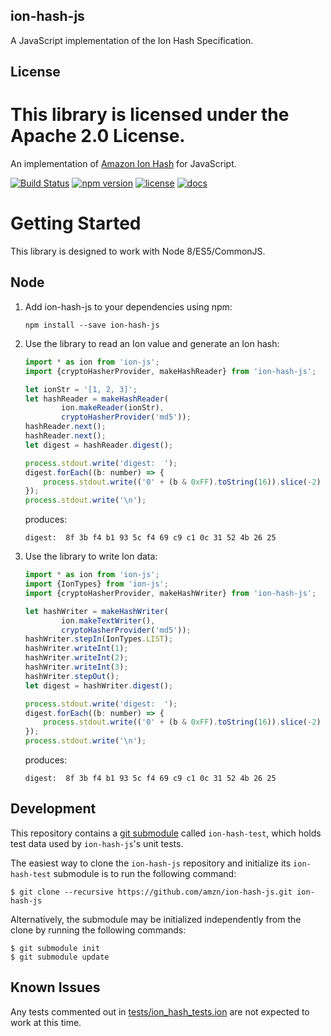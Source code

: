 ## ion-hash-js

A JavaScript implementation of the Ion Hash Specification.

## License

This library is licensed under the Apache 2.0 License. 
=======
An implementation of [Amazon Ion Hash](https://amzn.github.io/ion-hash/docs/spec.html) for JavaScript.

[![Build Status](https://travis-ci.org/amzn/ion-hash-js.svg?branch=master)](https://travis-ci.org/amzn/ion-hash-js)
[![npm version](https://img.shields.io/npm/v/ion-hash-js.svg)](https://www.npmjs.com/package/ion-hash-js)
[![license](https://img.shields.io/hexpm/l/plug.svg)](https://github.com/amzn/ion-hash-js/blob/master/LICENSE)
[![docs](https://img.shields.io/badge/docs-api-green.svg?style=flat-square)](https://amzn.github.io/ion-hash-js/api)

# Getting Started

This library is designed to work with Node 8/ES5/CommonJS.

## Node

1. Add ion-hash-js to your dependencies using npm:
    ```
    npm install --save ion-hash-js
    ```
1. Use the library to read an Ion value and generate an Ion hash:
    ```javascript
    import * as ion from 'ion-js';
    import {cryptoHasherProvider, makeHashReader} from 'ion-hash-js';
    
    let ionStr = '[1, 2, 3]';
    let hashReader = makeHashReader(
            ion.makeReader(ionStr),
            cryptoHasherProvider('md5'));
    hashReader.next();
    hashReader.next();
    let digest = hashReader.digest();
    
    process.stdout.write('digest:  ');
    digest.forEach((b: number) => {
        process.stdout.write(('0' + (b & 0xFF).toString(16)).slice(-2) + ' ');
    });
    process.stdout.write('\n');
    ```

    produces:

    ```digest:  8f 3b f4 b1 93 5c f4 69 c9 c1 0c 31 52 4b 26 25```

1. Use the library to write Ion data:
    ```javascript
    import * as ion from 'ion-js';
    import {IonTypes} from 'ion-js';
    import {cryptoHasherProvider, makeHashWriter} from 'ion-hash-js';

    let hashWriter = makeHashWriter(
            ion.makeTextWriter(),
            cryptoHasherProvider('md5'));
    hashWriter.stepIn(IonTypes.LIST);
    hashWriter.writeInt(1);
    hashWriter.writeInt(2);
    hashWriter.writeInt(3);
    hashWriter.stepOut();
    let digest = hashWriter.digest();

    process.stdout.write('digest:  ');
    digest.forEach((b: number) => {
        process.stdout.write(('0' + (b & 0xFF).toString(16)).slice(-2) + ' ');
    });
    process.stdout.write('\n');
    ```

    produces:

    ```digest:  8f 3b f4 b1 93 5c f4 69 c9 c1 0c 31 52 4b 26 25```


## Development

This repository contains a [git submodule](https://git-scm.com/docs/git-submodule)
called `ion-hash-test`, which holds test data used by `ion-hash-js`'s unit tests.

The easiest way to clone the `ion-hash-js` repository and initialize its `ion-hash-test`
submodule is to run the following command:

```
$ git clone --recursive https://github.com/amzn/ion-hash-js.git ion-hash-js
```

Alternatively, the submodule may be initialized independently from the clone
by running the following commands:

```
$ git submodule init
$ git submodule update
```


## Known Issues

Any tests commented out in [tests/ion_hash_tests.ion](https://github.com/amzn/ion-hash-js/blob/master/tests/ion_hash_tests.ion)
are not expected to work at this time.
